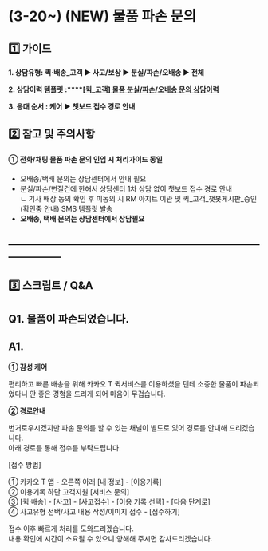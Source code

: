 # (3-20~) (NEW) 물품 파손 문의

**1️⃣ 가이드**
-----------

**1. 상담유형: 퀵·배송\_고객 ▶ 사고/보상 ▶ 분실/파손/오배송 ▶ 전체**

**2. 상담이력 템플릿 :****[[퀵\_고객] 물품 분실/파손/오배송 문의 상담이력](https://kakaomobilitysupport.zendesk.com/knowledge/editor/01HW4S41QNCEZ5E7V7F09RWGG7/ko?brand_id=27209320400153)**

**3. 응대 순서 : 케어 ▶ 챗보드 접수 경로 안내**

**2️⃣ 참고 및 주의사항**
-----------------

#### **① 전화/채팅 물품 파손 문의 인입 시 처리가이드 동일**

* 오배송/택배 문의는 상담센터에서 안내 필요
* 분실/파손/변질건에 한해서 상담센터 1차 상담 없이 챗보드 접수 경로 안내   
  ㄴ 기사 배상 동의 확인 후 미동의 시 RM 아지트 이관 및 퀵\_고객\_챗봇게시판\_승인(확인중 안내) SMS 템플릿 발송
* **오배송, 택배 문의는 상담센터에서 상담필요**

**―****―****―****―****―****―****―****―****―****―****―****―****―****―****―****―****―****―****―****―****―****―****―****―****―****―****―****―****―**
-------------------------------------------------------------------------------------------------------------------------------------------------

**3️⃣ 스크립트 / Q&A**
------------------

**Q1. 물품이 파손되었습니다.**
--------------------

**A1.**
-------

**① 감성 케어**

편리하고 빠른 배송을 위해 카카오 T 퀵서비스를 이용하셨을 텐데 소중한 물품이 파손되었다니 안 좋은 경험을 드리게 되어 마음이 무겁습니다.

**② 경로안내**

번거로우시겠지만 파손 문의를 할 수 있는 채널이 별도로 있어 경로를 안내해 드리겠습니다.  
아래 경로를 통해 접수를 부탁드립니다.

[접수 방법]

① 카카오 T 앱 - 오른쪽 아래 [내 정보] - [이용기록]   
② 이용기록 하단 고객지원 [서비스 문의]  
③ [퀵·배송] - [사고] - [사고접수] - [이용 기록 선택] - [다음 단계로]   
④ 사고유형 선택/사고 내용 작성/이미지 접수 - [접수하기]

접수 이후 빠르게 처리를 도와드리겠습니다.   
내용 확인에 시간이 소요될 수 있으니 양해해 주시면 감사드리겠습니다.